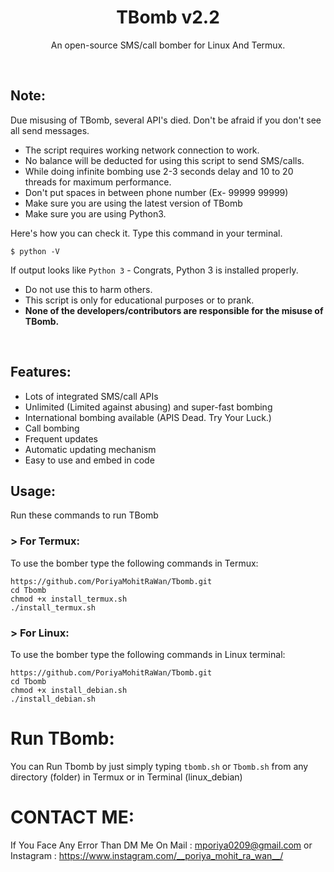 <h1 align="center">TBomb v2.2</h1>
<p align="center">An open-source SMS/call bomber for Linux And Termux.</p><br>

## Note:

Due misusing of TBomb, several API's died. 
Don't be afraid if you don't see all send messages.

- The script requires working network connection to work.
- No balance will be deducted for using this script to send SMS/calls.
- While doing infinite bombing use 2-3 seconds delay and 10 to 20 threads for maximum performance.
- Don't put spaces in between phone number (Ex- 99999 99999)
- Make sure you are using the latest version of TBomb
- Make sure you are using Python3.

Here's how you can check it. Type this command in your terminal.
```
$ python -V
```
If output looks like `Python 3` - Congrats, Python 3 is installed properly.

- Do not use this to harm others.
- This script is only for educational purposes or to prank.
- **None of the developers/contributors are responsible for the misuse of TBomb.**
<br>

## Features:

- Lots of integrated SMS/call APIs
- Unlimited (Limited against abusing) and super-fast bombing
- International bombing available (APIS Dead. Try Your Luck.) 
- Call bombing
- Frequent updates
- Automatic updating mechanism
- Easy to use and embed in code

## Usage:

Run these commands to run TBomb

### > For Termux:

To use the bomber type the following commands in Termux:
```
https://github.com/PoriyaMohitRaWan/Tbomb.git
cd Tbomb
chmod +x install_termux.sh
./install_termux.sh
```

### > For Linux:

To use the bomber type the following commands in Linux terminal:
```
https://github.com/PoriyaMohitRaWan/Tbomb.git
cd Tbomb
chmod +x install_debian.sh
./install_debian.sh
```

# Run TBomb:

You can Run Tbomb by just simply typing `tbomb.sh` or `Tbomb.sh` from any directory (folder) in Termux or in Terminal (linux_debian)


# CONTACT ME:

If You Face Any Error Than DM Me On Mail : mporiya0209@gmail.com  or  Instagram : https://www.instagram.com/__poriya_mohit_ra_wan__/


